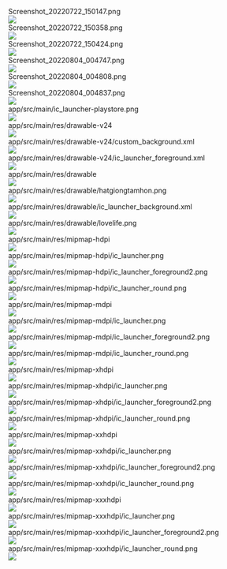 Screenshot_20220722_150147.png  
<img src="https://github.com/azuredragon3000/googleconsole_hatgiong_azure2/blob/master/Screenshot_20220722_150147.png" />   
Screenshot_20220722_150358.png  
<img src="https://github.com/azuredragon3000/googleconsole_hatgiong_azure2/blob/master/Screenshot_20220722_150358.png" />   
Screenshot_20220722_150424.png  
<img src="https://github.com/azuredragon3000/googleconsole_hatgiong_azure2/blob/master/Screenshot_20220722_150424.png" />   
Screenshot_20220804_004747.png  
<img src="https://github.com/azuredragon3000/googleconsole_hatgiong_azure2/blob/master/Screenshot_20220804_004747.png" />   
Screenshot_20220804_004808.png  
<img src="https://github.com/azuredragon3000/googleconsole_hatgiong_azure2/blob/master/Screenshot_20220804_004808.png" />   
Screenshot_20220804_004837.png  
<img src="https://github.com/azuredragon3000/googleconsole_hatgiong_azure2/blob/master/Screenshot_20220804_004837.png" />   
app/src/main/ic_launcher-playstore.png  
<img src="https://github.com/azuredragon3000/googleconsole_hatgiong_azure2/blob/master/app/src/main/ic_launcher-playstore.png" />   
app/src/main/res/drawable-v24  
<img src="https://github.com/azuredragon3000/googleconsole_hatgiong_azure2/blob/master/app/src/main/res/drawable-v24" />   
app/src/main/res/drawable-v24/custom_background.xml  
<img src="https://github.com/azuredragon3000/googleconsole_hatgiong_azure2/blob/master/app/src/main/res/drawable-v24/custom_background.xml" />   
app/src/main/res/drawable-v24/ic_launcher_foreground.xml  
<img src="https://github.com/azuredragon3000/googleconsole_hatgiong_azure2/blob/master/app/src/main/res/drawable-v24/ic_launcher_foreground.xml" />   
app/src/main/res/drawable  
<img src="https://github.com/azuredragon3000/googleconsole_hatgiong_azure2/blob/master/app/src/main/res/drawable" />   
app/src/main/res/drawable/hatgiongtamhon.png  
<img src="https://github.com/azuredragon3000/googleconsole_hatgiong_azure2/blob/master/app/src/main/res/drawable/hatgiongtamhon.png" />   
app/src/main/res/drawable/ic_launcher_background.xml  
<img src="https://github.com/azuredragon3000/googleconsole_hatgiong_azure2/blob/master/app/src/main/res/drawable/ic_launcher_background.xml" />   
app/src/main/res/drawable/lovelife.png  
<img src="https://github.com/azuredragon3000/googleconsole_hatgiong_azure2/blob/master/app/src/main/res/drawable/lovelife.png" />   
app/src/main/res/mipmap-hdpi  
<img src="https://github.com/azuredragon3000/googleconsole_hatgiong_azure2/blob/master/app/src/main/res/mipmap-hdpi" />   
app/src/main/res/mipmap-hdpi/ic_launcher.png  
<img src="https://github.com/azuredragon3000/googleconsole_hatgiong_azure2/blob/master/app/src/main/res/mipmap-hdpi/ic_launcher.png" />   
app/src/main/res/mipmap-hdpi/ic_launcher_foreground2.png  
<img src="https://github.com/azuredragon3000/googleconsole_hatgiong_azure2/blob/master/app/src/main/res/mipmap-hdpi/ic_launcher_foreground2.png" />   
app/src/main/res/mipmap-hdpi/ic_launcher_round.png  
<img src="https://github.com/azuredragon3000/googleconsole_hatgiong_azure2/blob/master/app/src/main/res/mipmap-hdpi/ic_launcher_round.png" />   
app/src/main/res/mipmap-mdpi  
<img src="https://github.com/azuredragon3000/googleconsole_hatgiong_azure2/blob/master/app/src/main/res/mipmap-mdpi" />   
app/src/main/res/mipmap-mdpi/ic_launcher.png  
<img src="https://github.com/azuredragon3000/googleconsole_hatgiong_azure2/blob/master/app/src/main/res/mipmap-mdpi/ic_launcher.png" />   
app/src/main/res/mipmap-mdpi/ic_launcher_foreground2.png  
<img src="https://github.com/azuredragon3000/googleconsole_hatgiong_azure2/blob/master/app/src/main/res/mipmap-mdpi/ic_launcher_foreground2.png" />   
app/src/main/res/mipmap-mdpi/ic_launcher_round.png  
<img src="https://github.com/azuredragon3000/googleconsole_hatgiong_azure2/blob/master/app/src/main/res/mipmap-mdpi/ic_launcher_round.png" />   
app/src/main/res/mipmap-xhdpi  
<img src="https://github.com/azuredragon3000/googleconsole_hatgiong_azure2/blob/master/app/src/main/res/mipmap-xhdpi" />   
app/src/main/res/mipmap-xhdpi/ic_launcher.png  
<img src="https://github.com/azuredragon3000/googleconsole_hatgiong_azure2/blob/master/app/src/main/res/mipmap-xhdpi/ic_launcher.png" />   
app/src/main/res/mipmap-xhdpi/ic_launcher_foreground2.png  
<img src="https://github.com/azuredragon3000/googleconsole_hatgiong_azure2/blob/master/app/src/main/res/mipmap-xhdpi/ic_launcher_foreground2.png" />   
app/src/main/res/mipmap-xhdpi/ic_launcher_round.png  
<img src="https://github.com/azuredragon3000/googleconsole_hatgiong_azure2/blob/master/app/src/main/res/mipmap-xhdpi/ic_launcher_round.png" />   
app/src/main/res/mipmap-xxhdpi  
<img src="https://github.com/azuredragon3000/googleconsole_hatgiong_azure2/blob/master/app/src/main/res/mipmap-xxhdpi" />   
app/src/main/res/mipmap-xxhdpi/ic_launcher.png  
<img src="https://github.com/azuredragon3000/googleconsole_hatgiong_azure2/blob/master/app/src/main/res/mipmap-xxhdpi/ic_launcher.png" />   
app/src/main/res/mipmap-xxhdpi/ic_launcher_foreground2.png  
<img src="https://github.com/azuredragon3000/googleconsole_hatgiong_azure2/blob/master/app/src/main/res/mipmap-xxhdpi/ic_launcher_foreground2.png" />   
app/src/main/res/mipmap-xxhdpi/ic_launcher_round.png  
<img src="https://github.com/azuredragon3000/googleconsole_hatgiong_azure2/blob/master/app/src/main/res/mipmap-xxhdpi/ic_launcher_round.png" />   
app/src/main/res/mipmap-xxxhdpi  
<img src="https://github.com/azuredragon3000/googleconsole_hatgiong_azure2/blob/master/app/src/main/res/mipmap-xxxhdpi" />   
app/src/main/res/mipmap-xxxhdpi/ic_launcher.png  
<img src="https://github.com/azuredragon3000/googleconsole_hatgiong_azure2/blob/master/app/src/main/res/mipmap-xxxhdpi/ic_launcher.png" />   
app/src/main/res/mipmap-xxxhdpi/ic_launcher_foreground2.png  
<img src="https://github.com/azuredragon3000/googleconsole_hatgiong_azure2/blob/master/app/src/main/res/mipmap-xxxhdpi/ic_launcher_foreground2.png" />   
app/src/main/res/mipmap-xxxhdpi/ic_launcher_round.png  
<img src="https://github.com/azuredragon3000/googleconsole_hatgiong_azure2/blob/master/app/src/main/res/mipmap-xxxhdpi/ic_launcher_round.png" />   
